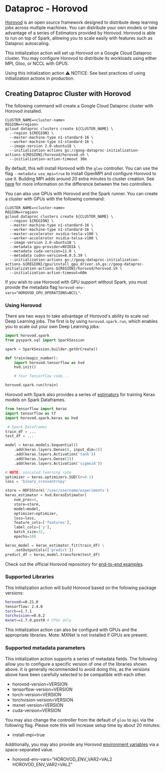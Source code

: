 # Dataproc - Horovod

[Horovod](horovod.ai) is an open source framework designed to distribute deep
learning jobs across multiple machines. You can distribute your own models or
take advantage of a series of Estimators provided by Horovod. Horovod is able
to run on top of Spark, allowing you to scale easily with features such as
Dataproc autoscaling.

This initialization action will set up Horovod on a Google Cloud Dataproc
cluster. You may configure Horovod to distribute its workloads using either
MPI, Gloo, or NCCL with GPUS.

Using this initialization action
⚠️ NOTICE: See best practices of using initialization actions in production.

## Creating Dataproc Cluster with Horovod
The following command will create a Google Cloud Dataproc cluster with Horovod installed.

```
CLUSTER_NAME=<cluster-name>
REGION=<region>
gcloud dataproc clusters create ${CLUSTER_NAME} \
  --region ${REGION} \
  --master-machine-type n1-standard-16 \
  --worker-machine-type n1-standard-16 \
  --image-version 2.0-ubuntu18 \
  --initialization-actions gs://goog-dataproc-initialization-actions-${REGION}/horovod/horovod.sh \
  --initialization-action-timeout 30m
```

By default, this will install Horovod with the `gloo` controller. You can use
the flag `--metadata use_mpi=true` to install OpenMPI and configure Horovod to
use it. Building MPI adds around 20 extra minutes to cluster creation.
See [here](https://horovod.readthedocs.io/en/stable/install_include.html#controllers)
for more information on the difference between the two controllers.

You can also use GPUs with Horovod and the Spark runner. You can create a
cluster with GPUs with the following command:

```
CLUSTER_NAME=<cluster-name>
REGION=<region>
gcloud dataproc clusters create ${CLUSTER_NAME} \
  --region ${REGION} \
  --master-machine-type n1-standard-16 \
  --worker-machine-type n1-standard-16 \
  --master-accelerator nvidia-tesla-v100 \
  --worker-accelerator nvidia-telsa-v100 \
  --image-version 2.0-ubuntu18 \
  --metadata gpu-provider=NVIDIA \
  --metadata cuda-version=11.0 \
  --metadata cudnn-version=8.0.5.39 \
  --initialization-actions gs://goog-dataproc-initialization-actions-${REGION}/gpu/install_gpu_driver.sh,gs://goog-dataproc-initialization-actions-${REGION}/horovod/horovod.sh \
  --initialization-action-timeout=60m
```

If you wish to use Horovod with GPU support without Spark, you must provide
the metadata flag `horovod-env-vars="HOROVOD_GPU_OPERATIONS=NCCL"`.

### Using Horovod

There are two ways to take advantage of Horovod's ability to scale out Deep
Learning jobs. The first is by using `horovod.spark.run`, which enables you
to scale out your own Deep Learning jobs:

```python
import horovod.spark
from pyspark.sql import SparkSession

spark = SparkSession.builder.getOrCreate()

def train(magic_number):
    import horovod.tensorflow as hvd
    hvd.init()

    # Your TensorFlow code...

horovod.spark.run(train)
```

Horovod with Spark also provides a series of [estimators](https://horovod.readthedocs.io/en/stable/spark_include.html#horovod-spark-estimators)
for training Keras models on Spark Dataframes.

```python
from tensorflow import keras
import tensorflow as tf
import horovod.spark.keras as hvd

 # Spark Dataframes
train_df = ...
test_df = ...

model = keras.models.Sequential()
    .add(keras.layers.Dense(8, input_dim=2))
    .add(keras.layers.Activation('tanh'))
    .add(keras.layers.Dense(1))
    .add(keras.layers.Activation('sigmoid'))

# NOTE: unscaled learning rate
optimizer = keras.optimizers.SGD(lr=0.1)
loss = 'binary_crossentropy'

store = HDFSStore('/user/username/experiments')
keras_estimator = hvd.KerasEstimator(
    num_proc=4,
    store=store,
    model=model,
    optimizer=optimizer,
    loss=loss,
    feature_cols=['features'],
    label_cols=['y'],
    batch_size=32,
    epochs=10)

keras_model = keras_estimator.fit(train_df) \
    .setOutputCols(['predict'])
predict_df = keras_model.transform(test_df)
```

Check out the official Horovod reposotory for [end-to-end examples](https://github.com/horovod/horovod/tree/master/examples/spark/keras).

### Supported Libraries

This initialization action will build Horovod based on the following package versions:
```bash
horovod==0.21.0
tensorflow: 2.4.0
torch==1.7.1
torchvision==0.8.2
mxnet==1.7.0.post0 # CPUs only
```

This initialization action can also be configurd with GPUs and the appropriate libraries.
Mote: MXNet is not installed if GPUs are present.

### Supported metadata parameters
This initialization action supports a series of metadata fields.
The following allow you to configure a specific version of one of
the libraries shown above. It is generally recommended to avoid
doing this, as the versions above have been carefully selected to be
compatible with each other.

* horovod-version=VERSION
* tensorflow-version=VERSION
* torch-version=VERSION
* torchvision-version=VERSION
* mxnet-version=VERSION
* cuda-version=VERSION

You may also change the controller from the default of `gloo` to `mpi`
via the following flag. Please note this will increase setup time by
about 20 minutes:

* install-mpi=true

Additionally, you may also provide any Horovod [environment variables](https://horovod.readthedocs.io/en/stable/install_include.html#environment-variables) via
a space-separated value.

* horovod-env-vars="HOROVOD_ENV_VAR2=VAL2 HOROVOD_ENV_VAR2=VAL2"